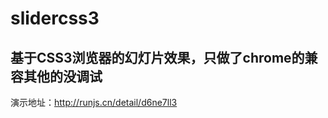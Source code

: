 # slidercss3
基于CSS3浏览器的幻灯片效果，只做了chrome的兼容其他的没调试
-----------------------------------------------------------------
演示地址：http://runjs.cn/detail/d6ne7ll3

